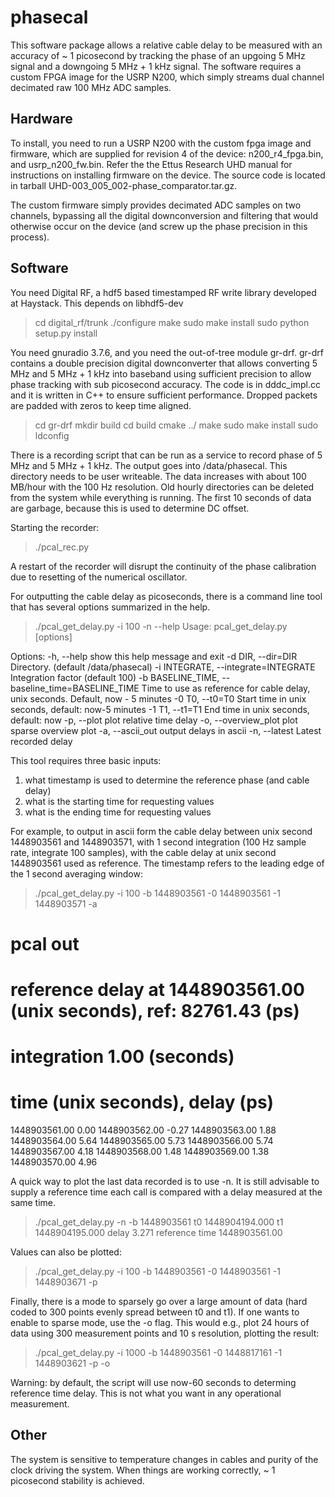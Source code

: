 # phasecal 

This software package allows a relative cable delay to be measured with an accuracy of ~ 1 picosecond by tracking the phase of an upgoing 5 MHz signal and a downgoing 5 MHz + 1 kHz signal. The software requires a custom FPGA image for the USRP N200, which simply streams dual channel decimated raw 100 MHz ADC samples. 

Hardware
--------

To install, you need to run a USRP N200 with the custom fpga image and firmware, which are supplied for revision 4 of the device: n200_r4_fpga.bin, and usrp_n200_fw.bin. Refer the the Ettus Research UHD manual for instructions on installing firmware on the device. The source code is located in tarball UHD-003_005_002-phase_comparator.tar.gz.

The custom firmware simply provides decimated ADC samples on two channels, bypassing all the digital downconversion and filtering that would otherwise occur on the device (and screw up the phase precision in this process). 

Software
--------

You need Digital RF, a hdf5 based timestamped RF write library developed at Haystack. This depends on libhdf5-dev

> cd digital_rf/trunk
> ./configure 
> make 
> sudo make install
> sudo python setup.py install

You need gnuradio 3.7.6, and you need the out-of-tree module gr-drf. gr-drf contains a double precision digital downconverter that allows converting 5 MHz and 5 MHz + 1 kHz into baseband using sufficient precision to allow phase tracking with sub picosecond accuracy. The code is in dddc_impl.cc and it is written in C++ to ensure sufficient performance. Dropped packets are padded with zeros to keep time aligned. 

> cd gr-drf
> mkdir build
> cd build
> cmake ../
> make
> sudo make install
> sudo ldconfig

There is a recording script that can be run as a service to record phase of 5 MHz and 5 MHz + 1 kHz. The output goes into /data/phasecal. This directory needs to be user writeable. The data increases with about 100 MB/hour with the 100 Hz resolution. Old hourly directories can be deleted from the system while everything is running. The first 10 seconds of data are garbage, because this is used to determine DC offset. 

Starting the recorder:
> ./pcal_rec.py

A restart of the recorder will disrupt the continuity of the phase calibration due to resetting of the numerical oscillator. 

For outputting the cable delay as picoseconds, there is a command line tool that has several options summarized in the help.

> ./pcal_get_delay.py -i 100 -n --help
Usage: pcal_get_delay.py [options]

Options:
  -h, --help            show this help message and exit
  -d DIR, --dir=DIR     Directory. (default /data/phasecal)
  -i INTEGRATE, --integrate=INTEGRATE
                        Integration factor (default 100)
  -b BASELINE_TIME, --baseline_time=BASELINE_TIME
                        Time to use as reference for cable delay, unix
                        seconds. Default, now - 5 minutes
  -0 T0, --t0=T0        Start time in unix seconds, default: now-5 minutes
  -1 T1, --t1=T1        End time in unix seconds, default: now
  -p, --plot            plot relative time delay
  -o, --overview_plot   plot sparse overview plot
  -a, --ascii_out       output delays in ascii
  -n, --latest          Latest recorded delay

This tool requires three basic inputs: 
1) what timestamp is used to determine the reference phase (and cable delay)
2) what is the starting time for requesting values
3) what is the ending time for requesting values

For example, to output in ascii form the cable delay between unix second 1448903561 and 1448903571, with 1 second integration (100 Hz sample rate, integrate 100 samples), with the cable delay at unix second 1448903561 used as reference. The timestamp refers to the leading edge of the 1 second averaging window:

> ./pcal_get_delay.py -i 100 -b 1448903561 -0  1448903561 -1 1448903571 -a
# pcal out
# reference delay at 1448903561.00 (unix seconds), ref: 82761.43 (ps)
# integration 1.00 (seconds)
# time (unix seconds), delay (ps)
1448903561.00 0.00
1448903562.00 -0.27
1448903563.00 1.88
1448903564.00 5.64
1448903565.00 5.73
1448903566.00 5.74
1448903567.00 4.18
1448903568.00 1.48
1448903569.00 1.38
1448903570.00 4.96

A quick way to plot the last data recorded is to use -n. It is still advisable to supply a reference time each call is compared with a delay measured at the same time. 

> ./pcal_get_delay.py -n -b 1448903561
t0 1448904194.000 t1 1448904195.000 delay 3.271 reference time 1448903561.00

Values can also be plotted:
> ./pcal_get_delay.py -i 100 -b 1448903561 -0  1448903561 -1 1448903671 -p

Finally, there is a mode to sparsely go over a large amount of data (hard coded to 300 points evenly spread between t0 and t1). If one wants to enable to sparse mode, use the -o flag. This would e.g., plot 24 hours of data using 300 measurement points and 10 s resolution, plotting the result:

> ./pcal_get_delay.py -i 1000 -b 1448903561 -0  1448817161 -1 1448903621 -p -o

Warning: by default, the script will use now-60 seconds to determing reference time delay. This is not what you want in any operational measurement. 

Other
-----

The system is sensitive to temperature changes in cables and purity of the clock driving the system. When things are working correctly, ~ 1 picosecond stability is achieved. 

